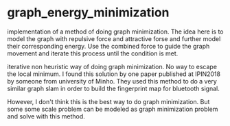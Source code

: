 # graph_energy_minimization

implementation of a method of doing graph minimization.
The idea here is to model the graph with repulsive force and attractive forse and further model their corresponding energy.
Use the combined force to guide the graph movement and iterate this process until the condition is met.

iterative non heuristic way of doing graph minimization. No way to escape the local minimum.
I found this solution by one paper published at IPIN2018 by someone from university of Minho. They used this method to do a very 
similar graph slam in order to build the fingerprint map for bluetooth signal.

However, I don't think this is the best way to do graph minimization.
But some some scale problem can be modeled as graph minimization problem and solve with this method.
